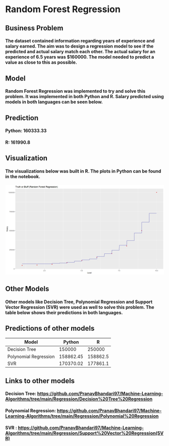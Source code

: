 # Random Forest Regression

## Business Problem
#### The dataset contained information regarding years of experience and salary earned. The aim was to design a regression model to see if the predicted and actual salary match each other. The actual salary for an experience of 6.5 years was $160000. The model needed to predict a value as close to this as possible.

## Model
#### Random Forest Regression was implemented to try and solve this problem. It was implemented in both Python and R. Salary predicted using models in both languages can be seen below.

## Prediction
#### Python: 160333.33
#### R: 161990.8

## Visualization
#### The visualizations below was built in R. The plots in Python can be found in the notebook.
![](RandomForest.jpeg)

## Other Models
#### Other models like Decision Tree, Polynomial Regression and Support Vector Regression (SVR) were used as well to solve this problem. The table below shows their predictions in both languages.

## Predictions of other models
| Model | Python | R |
| --- | --- | --- |
| Decision Tree | 150000 | 250000 |
| Polynomial Regression | 158862.45 | 158862.5 |
|SVR | 170370.02 | 177861.1 |

## Links to other models
#### Decision Tree: https://github.com/PranavBhandari97/Machine-Learning-Algorithms/tree/main/Regression/Decision%20Tree%20Regression
#### Polynomial Regression: https://github.com/PranavBhandari97/Machine-Learning-Algorithms/tree/main/Regression/Polynomial%20Regression
#### SVR : https://github.com/PranavBhandari97/Machine-Learning-Algorithms/tree/main/Regression/Support%20Vector%20Regression(SVR)

